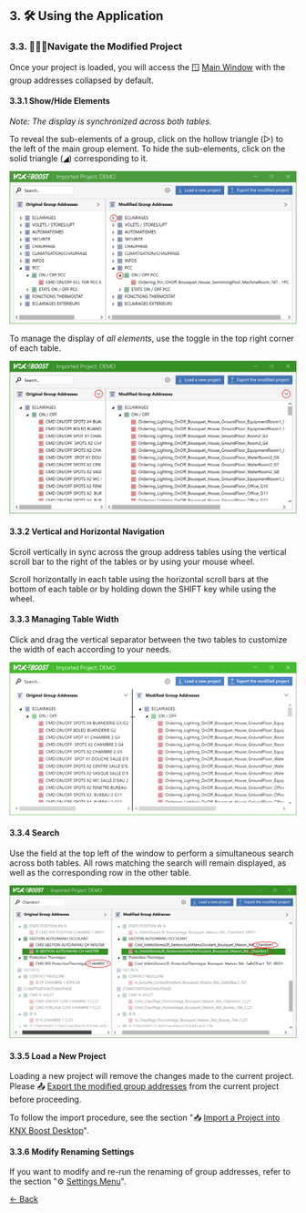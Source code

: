 ﻿## 3. 🛠 Using the Application
### 3.3. 🚶‍♂️‍➡️Navigate the Modified Project

Once your project is loaded, you will access the 🪟 [Main Window](ApplicationOverview/mainwindow.md) with the group addresses collapsed by default.

#### 3.3.1 Show/Hide Elements
*Note: The display is synchronized across both tables.*

To reveal the sub-elements of a group, click on the hollow triangle (▷) to the left of the main group element.
To hide the sub-elements, click on the solid triangle (◢) corresponding to it.

![Display](pictures/AffichageEN.png)

To manage the display of *all elements*, use the toggle in the top right corner of each table.

![Toggle](pictures/ToggleEN.png)

#### 3.3.2 Vertical and Horizontal Navigation
Scroll vertically in sync across the group address tables using the vertical scroll bar to the right of the tables or by using your mouse wheel.

Scroll horizontally in each table using the horizontal scroll bars at the bottom of each table or by holding down the SHIFT key while using the wheel.

#### 3.3.3 Managing Table Width
Click and drag the vertical separator between the two tables to customize the width of each according to your needs.

![Width](pictures/ResizeEN.gif)

#### 3.3.4 Search
Use the field at the top left of the window to perform a simultaneous search across both tables. All rows matching the search will remain displayed, as well as the corresponding row in the other table.

![Search](pictures/SearchEN.png)

#### 3.3.5 Load a New Project
Loading a new project will remove the changes made to the current project. Please 📤 [Export the modified group addresses](UtilisationApplication/EN-export-modified-group-addresses.md) from the current project before proceeding.

To follow the import procedure, see the section "📥 [Import a Project into KNX Boost Desktop](UtilisationApplication/import-a-project-in-knx-boost-desktop.md)".

#### 3.3.6 Modify Renaming Settings
If you want to modify and re-run the renaming of group addresses, refer to the section "⚙️ [Settings Menu](ApplicationOverview/settingswindow.md)".

[← Back](../README-EN.md)
